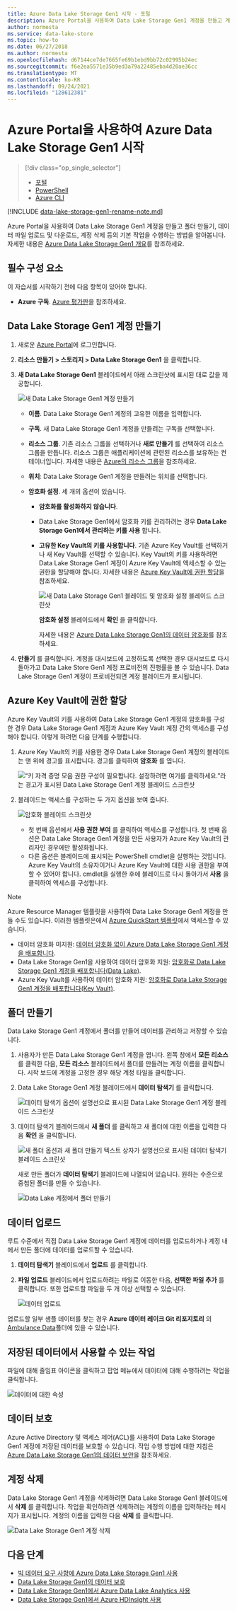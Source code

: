 ```yaml
---
title: Azure Data Lake Storage Gen1 시작 - 포털
description: Azure Portal을 사용하여 Data Lake Storage Gen1 계정을 만들고 계정에서 기본 작업을 수행할 수 있습니다.
author: normesta
ms.service: data-lake-store
ms.topic: how-to
ms.date: 06/27/2018
ms.author: normesta
ms.openlocfilehash: d67144ce7de7665fe69b1ebd9bb72c02995b24ec
ms.sourcegitcommit: f6e2ea5571e35b9ed3a79a22485eba4d20ae36cc
ms.translationtype: MT
ms.contentlocale: ko-KR
ms.lasthandoff: 09/24/2021
ms.locfileid: "128612381"
---
```

# <a name="get-started-with-azure-data-lake-storage-gen1-using-the-azure-portal"></a>Azure Portal을 사용하여 Azure Data Lake Storage Gen1 시작

> [!div class="op_single_selector"]
> * [포털](data-lake-store-get-started-portal.md)
> * [PowerShell](data-lake-store-get-started-powershell.md)
> * [Azure CLI](data-lake-store-get-started-cli-2.0.md)
>
>

[!INCLUDE [data-lake-storage-gen1-rename-note.md](../../includes/data-lake-storage-gen1-rename-note.md)]

Azure Portal을 사용하여 Data Lake Storage Gen1 계정을 만들고 폴더 만들기, 데이터 파일 업로드 및 다운로드, 계정 삭제 등의 기본 작업을 수행하는 방법을 알아봅니다. 자세한 내용은 [Azure Data Lake Storage Gen1 개요](data-lake-store-overview.md)를 참조하세요.

## <a name="prerequisites"></a>필수 구성 요소

이 자습서를 시작하기 전에 다음 항목이 있어야 합니다.

* **Azure 구독**. [Azure 평가판](https://azure.microsoft.com/pricing/free-trial/)을 참조하세요.

## <a name="create-a-data-lake-storage-gen1-account"></a>Data Lake Storage Gen1 계정 만들기

1. 새로운 [Azure Portal](https://portal.azure.com)에 로그인합니다.
2. **리소스 만들기 &gt; 스토리지 &gt; Data Lake Storage Gen1** 을 클릭합니다.
3. **새 Data Lake Storage Gen1** 블레이드에서 아래 스크린샷에 표시된 대로 값을 제공합니다.

    ![새 Data Lake Storage Gen1 계정 만들기](./media/data-lake-store-get-started-portal/ADL.Create.New.Account.png "새 Data Lake Storage Gen1 계정 만들기")

   * **이름**. Data Lake Storage Gen1 계정의 고유한 이름을 입력합니다.
   * **구독**. 새 Data Lake Storage Gen1 계정을 만들려는 구독을 선택합니다.
   * **리소스 그룹**. 기존 리소스 그룹을 선택하거나 **새로 만들기** 를 선택하여 리소스 그룹을 만듭니다. 리소스 그룹은 애플리케이션에 관련된 리소스를 보유하는 컨테이너입니다. 자세한 내용은 [Azure의 리소스 그룹](../azure-resource-manager/management/overview.md#resource-groups)을 참조하세요.
   * **위치**: Data Lake Storage Gen1 계정을 만들려는 위치를 선택합니다.
   * **암호화 설정**. 세 개의 옵션이 있습니다.

     * **암호화를 활성화하지 않습니다**.
     * Data Lake Storage Gen1에서 암호화 키를 관리하려는 경우 **Data Lake Storage Gen1에서 관리하는 키를 사용** 합니다.
     * **고유한 Key Vault의 키를 사용합니다**. 기존 Azure Key Vault를 선택하거나 새 Key Vault를 선택할 수 있습니다. Key Vault의 키를 사용하려면 Data Lake Storage Gen1 계정이 Azure Key Vault에 액세스할 수 있는 권한을 할당해야 합니다. 자세한 내용은 [Azure Key Vault에 권한 할당](#assign-permissions-to-azure-key-vault)을 참조하세요.

        ![새 Data Lake Storage Gen1 블레이드 및 암호화 설정 블레이드 스크린샷](./media/data-lake-store-get-started-portal/adls-encryption-2.png "Data Lake Storage Gen1 암호화")

        **암호화 설정** 블레이드에서 **확인** 을 클릭합니다.

        자세한 내용은 [Azure Data Lake Storage Gen1의 데이터 암호화](./data-lake-store-encryption.md)를 참조하세요.

4. **만들기** 를 클릭합니다. 계정을 대시보드에 고정하도록 선택한 경우 대시보드로 다시 돌아가고 Data Lake Store Gen1 계정 프로비전의 진행률을 볼 수 있습니다. Data Lake Storage Gen1 계정이 프로비전되면 계정 블레이드가 표시됩니다.

## <a name="assign-permissions-to-azure-key-vault"></a><a name="assign-permissions-to-azure-key-vault"></a>Azure Key Vault에 권한 할당

Azure Key Vault의 키를 사용하여 Data Lake Storage Gen1 계정의 암호화를 구성한 경우 Data Lake Storage Gen1 계정과 Azure Key Vault 계정 간의 액세스를 구성해야 합니다. 이렇게 하려면 다음 단계를 수행합니다.

1. Azure Key Vault의 키를 사용한 경우 Data Lake Storage Gen1 계정의 블레이드는 맨 위에 경고를 표시합니다. 경고를 클릭하여 **암호화** 를 엽니다.

    ![“키 자격 증명 모음 권한 구성이 필요합니다. 설정하려면 여기를 클릭하세요.”라는 경고가 표시된 Data Lake Storage Gen1 계정 블레이드 스크린샷](./media/data-lake-store-get-started-portal/adls-encryption-3.png "Data Lake Storage Gen1 암호화")
2. 블레이드는 액세스를 구성하는 두 가지 옵션을 보여 줍니다.

    ![암호화 블레이드 스크린샷](./media/data-lake-store-get-started-portal/adls-encryption-4.png "Data Lake Storage Gen1 암호화")

   * 첫 번째 옵션에서 **사용 권한 부여** 를 클릭하여 액세스를 구성합니다. 첫 번째 옵션은 Data Lake Storage Gen1 계정을 만든 사용자가 Azure Key Vault의 관리자인 경우에만 활성화됩니다.
   * 다른 옵션은 블레이드에 표시되는 PowerShell cmdlet을 실행하는 것입니다. Azure Key Vault의 소유자이거나 Azure Key Vault에 대한 사용 권한을 부여할 수 있어야 합니다. cmdlet을 실행한 후에 블레이드로 다시 돌아가서 **사용** 을 클릭하여 액세스를 구성합니다.

> [!NOTE]
> Azure Resource Manager 템플릿을 사용하여 Data Lake Storage Gen1 계정을 만들 수도 있습니다. 이러한 템플릿은에서 [Azure QuickStart 템플릿](https://azure.microsoft.com/resources/templates/?term=data+lake+store)에서 액세스할 수 있습니다.
> * 데이터 암호화 미지원: [데이터 암호화 없이 Azure Data Lake Storage Gen1 계정을 배포합니다](https://azure.microsoft.com/resources/templates/data-lake-store-no-encryption/).
> * Data Lake Storage Gen1을 사용하여 데이터 암호화 지원: [암호화로 Data Lake Storage Gen1 계정을 배포합니다(Data Lake)](https://azure.microsoft.com/resources/templates/data-lake-store-encryption-adls/).
> * Azure Key Vault를 사용하여 데이터 암호화 지원: [암호화로 Data Lake Storage Gen1 계정을 배포합니다(Key Vault)](https://azure.microsoft.com/resources/templates/data-lake-store-encryption-key-vault/).
>
>

## <a name="create-folders"></a><a name="createfolder"></a>폴더 만들기

Data Lake Storage Gen1 계정에서 폴더를 만들어 데이터를 관리하고 저장할 수 있습니다.

1. 사용자가 만든 Data Lake Storage Gen1 계정을 엽니다. 왼쪽 창에서 **모든 리소스** 를 클릭한 다음, **모든 리소스** 블레이드에서 폴더를 만들려는 계정 이름을 클릭합니다. 시작 보드에 계정을 고정한 경우 해당 계정 타일을 클릭합니다.
2. Data Lake Storage Gen1 계정 블레이드에서 **데이터 탐색기** 를 클릭합니다.

    ![데이터 탐색기 옵션이 설명선으로 표시된 Data Lake Storage Gen1 계정 블레이드 스크린샷](./media/data-lake-store-get-started-portal/ADL.Create.Folder.png "Data Lake Storage Gen1 계정에 폴더 만들기")
3. 데이터 탐색기 블레이드에서 **새 폴더** 를 클릭하고 새 폴더에 대한 이름을 입력한 다음 **확인** 을 클릭합니다.

    ![새 폴더 옵션과 새 폴더 만들기 텍스트 상자가 설명선으로 표시된 데이터 탐색기 블레이드 스크린샷](./media/data-lake-store-get-started-portal/ADL.Folder.Name.png "Data Lake Storage Gen1 계정에 폴더 만들기")

    새로 만든 폴더가 **데이터 탐색기** 블레이드에 나열되어 있습니다. 원하는 수준으로 중첩된 폴더를 만들 수 있습니다.

    ![Data Lake 계정에서 폴더 만들기](./media/data-lake-store-get-started-portal/ADL.New.Directory.png "Data Lake 계정에서 폴더 만들기")

## <a name="upload-data"></a><a name="uploaddata"></a>데이터 업로드

루트 수준에서 직접 Data Lake Storage Gen1 계정에 데이터를 업로드하거나 계정 내에서 만든 폴더에 데이터를 업로드할 수 있습니다.

1. **데이터 탐색기** 블레이드에서 **업로드** 를 클릭합니다.
2. **파일 업로드** 블레이드에서 업로드하려는 파일로 이동한 다음, **선택한 파일 추가** 를 클릭합니다. 또한 업로드할 파일을 두 개 이상 선택할 수 있습니다.

    ![데이터 업로드](./media/data-lake-store-get-started-portal/ADL.New.Upload.File.png "데이터 업로드")

업로드할 일부 샘플 데이터를 찾는 경우 **Azure 데이터 레이크 Git 리포지토리** 의 [Ambulance Data](https://github.com/MicrosoftBigData/usql/tree/master/Examples/Samples/Data/AmbulanceData)폴더에 있을 수 있습니다.

## <a name="actions-available-on-the-stored-data"></a><a name="properties"></a>저장된 데이터에서 사용할 수 있는 작업

파일에 대해 줄임표 아이콘을 클릭하고 팝업 메뉴에서 데이터에 대해 수행하려는 작업을 클릭합니다.

![데이터에 대한 속성](./media/data-lake-store-get-started-portal/ADL.File.Properties.png "데이터에 대한 속성")

## <a name="secure-your-data"></a>데이터 보호

Azure Active Directory 및 액세스 제어(ACL)를 사용하여 Data Lake Storage Gen1 계정에 저장된 데이터를 보호할 수 있습니다. 작업 수행 방법에 대한 지침은 [Azure Data Lake Storage Gen1의 데이터 보안](data-lake-store-secure-data.md)을 참조하세요.

## <a name="delete-your-account"></a>계정 삭제

Data Lake Storage Gen1 계정을 삭제하려면 Data Lake Storage Gen1 블레이드에서 **삭제** 를 클릭합니다. 작업을 확인하려면 삭제하려는 계정의 이름을 입력하라는 메시지가 표시됩니다. 계정의 이름을 입력한 다음 **삭제** 를 클릭합니다.

![Data Lake Storage Gen1 계정 삭제](./media/data-lake-store-get-started-portal/ADL.Delete.Account.png "데이터 레이크 계정 삭제")

## <a name="next-steps"></a>다음 단계

* [빅 데이터 요구 사항에 Azure Data Lake Storage Gen1 사용](data-lake-store-data-scenarios.md)
* [Data Lake Storage Gen1의 데이터 보호](data-lake-store-secure-data.md)
* [Data Lake Storage Gen1에서 Azure Data Lake Analytics 사용](../data-lake-analytics/data-lake-analytics-get-started-portal.md)
* [Data Lake Storage Gen1에서 Azure HDInsight 사용](data-lake-store-hdinsight-hadoop-use-portal.md)
